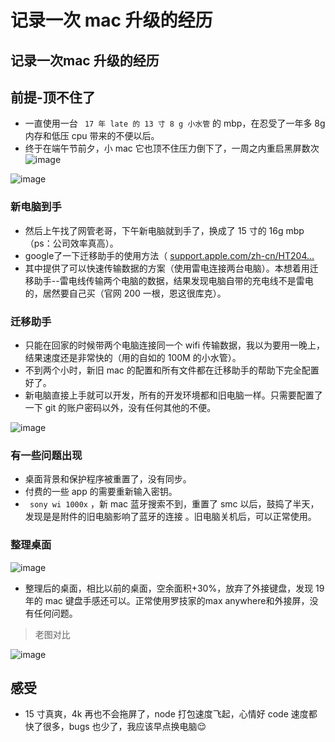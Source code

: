 # 记录一次 mac 升级的经历 #

## 记录一次mac 升级的经历 ##

## 前提-顶不住了 ##

* 一直使用一台 ` 17 年 late 的 13 寸 8 g 小水管` 的 mbp，在忍受了一年多 8g 内存和低压 cpu 带来的不便以后。
* 终于在端午节前夕，小 mac 它也顶不住压力倒下了，一周之内重启黑屏数次 ![image](https://user-gold-cdn.xitu.io/2019/6/6/16b2bd6ef406c277?imageView2/0/w/1280/h/960/ignore-error/1)

![image](https://user-gold-cdn.xitu.io/2019/6/6/16b2bd6dcd4ddcec?imageView2/0/w/1280/h/960/ignore-error/1)

### 新电脑到手 ###

* 然后上午找了网管老哥，下午新电脑就到手了，换成了 15 寸的 16g mbp（ps：公司效率真高）。
* google了一下迁移助手的使用方法（ [support.apple.com/zh-cn/HT204…]( https://link.juejin.im?target=https%3A%2F%2Fsupport.apple.com%2Fzh-cn%2FHT204350 )
* 其中提供了可以快速传输数据的方案（使用雷电连接两台电脑）。本想着用迁移助手--雷电线传输两个电脑的数据，结果发现电脑自带的充电线不是雷电的，居然要自己买（官网 200 一根，恩这很库克）。

### 迁移助手 ###

* 只能在回家的时候带两个电脑连接同一个 wifi 传输数据，我以为要用一晚上，结果速度还是非常快的（用的自如的 100M 的小水管）。
* 不到两个小时，新旧 mac 的配置和所有文件都在迁移助手的帮助下完全配置好了。
* 新电脑直接上手就可以开发，所有的开发环境都和旧电脑一样。只需要配置了一下 git 的账户密码以外，没有任何其他的不便。

![image](https://user-gold-cdn.xitu.io/2019/6/6/16b2bd6e7fd88ad3?imageView2/0/w/1280/h/960/ignore-error/1)

### 有一些问题出现 ###

* 桌面背景和保护程序被重置了，没有同步。
* 付费的一些 app 的需要重新输入密钥。
* ` sony wi 1000x` ，新 mac 蓝牙搜索不到，重置了 smc 以后，鼓捣了半天，发现是是附件的旧电脑影响了蓝牙的连接 。旧电脑关机后，可以正常使用。

### 整理桌面 ###

![image](https://user-gold-cdn.xitu.io/2019/6/6/16b2bd6e862baa8d?imageView2/0/w/1280/h/960/ignore-error/1)

* 整理后的桌面，相比以前的桌面，空余面积+30%，放弃了外接键盘，发现 19 年的 mac 键盘手感还可以。正常使用罗技家的max anywhere和外接屏，没有任何问题。

> 
> 
> 
> 老图对比
> 
> 

![image](https://user-gold-cdn.xitu.io/2019/6/6/16b2bd6edbec6641?imageView2/0/w/1280/h/960/ignore-error/1)

## 感受 ##

* 15 寸真爽，4k 再也不会拖屏了，node 打包速度飞起，心情好 code 速度都快了很多，bugs 也少了，我应该早点换电脑😌